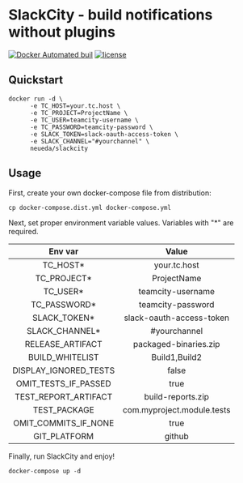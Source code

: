 # SlackCity - build notifications without plugins #
[![Docker Automated buil](https://img.shields.io/docker/automated/jrottenberg/ffmpeg.svg)](https://hub.docker.com/r/neueda/slackcity/)
[![license](https://img.shields.io/github/license/mashape/apistatus.svg)](https://github.com/neueda/slackcity/blob/master/LICENSE)
## Quickstart ##
```
docker run -d \
      -e TC_HOST=your.tc.host \
      -e TC_PROJECT=ProjectName \
      -e TC_USER=teamcity-username \
      -e TC_PASSWORD=teamcity-password \
      -e SLACK_TOKEN=slack-oauth-access-token \
      -e SLACK_CHANNEL="#yourchannel" \
      neueda/slackcity
```

## Usage ##
First, create your own docker-compose file from distribution:

`cp docker-compose.dist.yml docker-compose.yml`

Next, set proper environment variable values. Variables with "\*" are required.

|        Env var        |           Value            |
|:---------------------:|:--------------------------:|
|        TC_HOST*       |        your.tc.host        |
|      TC_PROJECT*      |         ProjectName        |
|        TC_USER*       |      teamcity-username     |
|      TC_PASSWORD*     |      teamcity-password     |
|      SLACK_TOKEN*     |  slack-oauth-access-token  |
|     SLACK_CHANNEL*    |        #yourchannel        |
|    RELEASE_ARTIFACT   |    packaged-binaries.zip   |
|    BUILD_WHITELIST    |        Build1,Build2       |
| DISPLAY_IGNORED_TESTS |            false           |
|  OMIT_TESTS_IF_PASSED |            true            |
|  TEST_REPORT_ARTIFACT |      build-reports.zip     |
|      TEST_PACKAGE     | com.myproject.module.tests |
|  OMIT_COMMITS_IF_NONE |            true            |
|      GIT_PLATFORM     |       github|bitbucket     |

Finally, run SlackCity and enjoy!

`docker-compose up -d`
